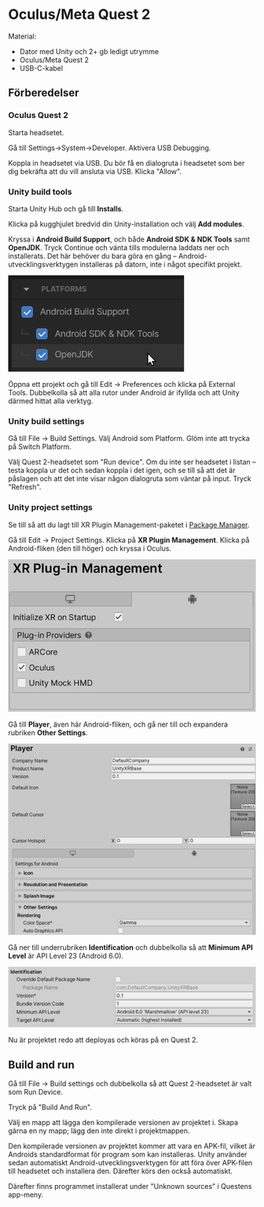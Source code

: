 # Oculus/Meta Quest 2

Material:

* Dator med Unity och 2+ gb ledigt utrymme
* Oculus/Meta Quest 2
* USB-C-kabel

## Förberedelser

### Oculus Quest 2

Starta headsetet.

Gå till Settings->System->Developer. Aktivera USB Debugging.

Koppla in headsetet via USB. Du bör få en dialogruta i headsetet som ber dig bekräfta att du vill ansluta via USB. Klicka "Allow".

### Unity build tools

Starta Unity Hub och gå till **Installs**.

Klicka på kugghjulet bredvid din Unity-installation och välj **Add modules**.

Kryssa i **Android Build Support**, och både **Android SDK & NDK Tools** samt **OpenJDK**. Tryck Continue och vänta tills modulerna laddats ner och installerats. Det här behöver du bara göra en gång – Android-utvecklingsverktygen installeras på datorn, inte i något specifikt projekt.

![](<../../.gitbook/assets/image (8).png>)

Öppna ett projekt och gå till Edit -> Preferences och klicka på External Tools. Dubbelkolla så att alla rutor under Android är ifyllda och att Unity därmed hittat alla verktyg.

### Unity build settings

Gå till File -> Build Settings. Välj Android som Platform. Glöm inte att trycka på Switch Platform.

Välj Quest 2-headsetet som "Run device". Om du inte ser headsetet i listan – testa koppla ur det och sedan koppla i det igen, och se till så att det är påslagen och att det inte visar någon dialogruta som väntar på input. Tryck "Refresh".

### Unity project settings

Se till så att du lagt till XR Plugin Management-paketet i [Package Manager](../../andra-funktioner/package-manager.md).

Gå till Edit -> Project Settings. Klicka på **XR Plugin Management**. Klicka på Android-fliken (den till höger) och kryssa i Oculus.

![](<../../.gitbook/assets/image (4).png>)

Gå till **Player**, även här Android-fliken, och gå ner till och expandera rubriken **Other Settings**.

![](<../../.gitbook/assets/image (22).png>)

Gå ner till underrubriken **Identification** och dubbelkolla så att **Minimum API Level** är API Level 23 (Android 6.0).

![](<../../.gitbook/assets/image (3).png>)

Nu är projektet redo att deployas och köras på en Quest 2.

## Build and run

Gå till File -> Build settings och dubbelkolla så att Quest 2-headsetet är valt som Run Device.

Tryck på "Build And Run".

Välj en mapp att lägga den kompilerade versionen av projektet i. Skapa gärna en ny mapp; lägg den inte direkt i projektmappen.

Den kompilerade versionen av projektet kommer att vara en APK-fil, vilket är Androids standardformat för program som kan installeras. Unity använder sedan automatiskt Android-utvecklingsverktygen för att föra över APK-filen till headsetet och installera den. Därefter körs den också automatiskt.

Därefter finns programmet installerat under "Unknown sources" i Questens app-meny.

